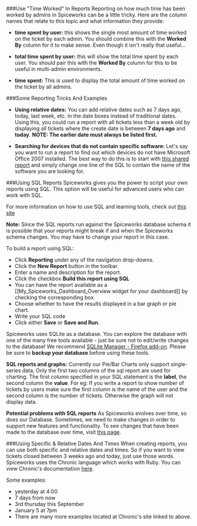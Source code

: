 ###Use "Time Worked" In Reports
Reporting on how much time has been worked by admins in Spiceworks can be a little tricky. Here are the column names that relate to this topic and what information they provide:

* **time spent by user:** this shows the single most amount of time worked on the ticket by each admin. You should combine this with the **Worked By** column for it to make sense. Even though it isn't really that useful...  

* **total time spent by user:** this will show the total time spent by each user. You should pair this with the **Worked By** column for this to be useful in multi-admin environments.  

* **time spent:** This is used to display the total amount of time worked on the ticket by all admins.

###Some Reporting Tricks And Examples

* **Using relative dates:** You can add relative dates such as 7 days ago, today, last week, etc. in the date boxes instead of traditional dates.  Using this, you could run a report with all tickets less than a week old by displaying all tickets where the create date is between **7 days ago** and **today**. **NOTE: The earlier date must always be listed first.**

* **Searching for devices that do not contain specific software:** Let's say you want to run a report to find out which devices do not have Microsoft Office 2007 installed. The best way to do this is to start with [this shared report](http://community.spiceworks.com/reports/1031) and simply change one line of the SQL to contain the name of the software you are looking for.

###Using SQL Reports
Spiceworks gives you the power to script your own reports using SQL.  This option will be useful for advanced users who can work with SQL.

For more information on how to use SQL and learning tools, check out [this site](http://www.w3schools.com/sql/ )

**Note:** Since the SQL reports run against the Spiceworks database schema it is possible that your reports might break if and when the Spiceworks schema changes. You may have to change your report in this case.

To build a report using SQL:

* Click **Reporting** under any of the navigation drop-downs.
* Click the **New Report** button in the toolbar.
* Enter a name and description for the report.
* Click the checkbox **Build this report using SQL**
* You can have the report available as a [[My_Spiceworks_Dashboard_Overview widget for your dashboard]] by checking the corresponding box.
* Choose whether to have the results displayed in a bar graph or pie chart.
* Write your SQL code
* Click either **Save** or **Save and Run**.

Spiceworks uses SQLite as a database. You can explore the database with one of the many free tools available - just be sure not to edit/write changes to the database!
We recommend [SQLite Manager - Firefox add-on](http://code.google.com/p/sqlite-manager/). Please be sure to **backup your database** before using these tools.

**SQL reports and graphs:**
Currently our Pie/Bar Charts only support single-series data, Only the first two columns of the sql report are used for charting. The first column specified in your SQL statement is the **label**, the second column the **value**. For eg: If you write a report to show number of tickets by users make sure the first column is the name of the user and the second column is the number of tickets. Otherwise the graph will not display data.

**Potential problems with SQL reports**
As Spiceworks evolves over time, so does our Database. Sometimes, we need to make changes in order to support new features and functionality.  To see changes that have been made to the database over time, visit [this page][Potential_Reporting_SQL_Errors].

###Using Specific & Relative Dates And Times
When creating reports, you can use both specific and relative dates and times. So if you want to view tickets closed between 3 weeks ago and today, just use those words. Spiceworks uses the Chronic language which works with Ruby. You can view Chronic's documentation [here](http://chronic.rubyforge.org/).

Some examples:

* yesterday at 4:00
* 7 days from now
* 3rd thursday this September
* January 5 at 7pm
* There are many more examples located at Chronic's site linked to above.

[Potential_Reporting_SQL_Errors]: /docs/in-spiceworks/potential-report-sql-errors
